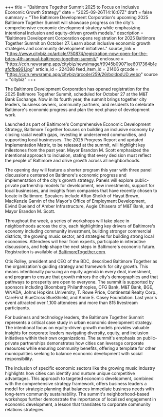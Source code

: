 +++
title = "Baltimore Together Summit 2025 to Focus on Inclusive Economic Growth Strategy"
date = "2025-09-26T14:16:07Z"
draft = false
summary = "The Baltimore Development Corporation's upcoming 2025 Baltimore Together Summit will showcase progress on the city's comprehensive economic development strategy while emphasizing intentional inclusion and equity-driven growth models."
description = "Baltimore Development Corporation opens registration for 2025 Baltimore Together Summit on October 27. Learn about inclusive economic growth strategies and community development initiatives."
source_link = "https://www.citybiz.co/article/750874/registration-now-open-for-the-bdcs-4th-annual-baltimore-together-summit/"
enclosure = "https://cdn.newsramp.app/citybiz/newsimage/f9945b09071ee6017364b1eafcfba961.jpg"
article_id = 224398
feed_item_id = 21406
qrcode = "https://cdn.newsramp.app/citybiz/qrcode/259/26/boldpdUD.webp"
source = "citybiz"
+++

<p>The Baltimore Development Corporation has opened registration for the 2025 Baltimore Together Summit, scheduled for October 27 at the M&T Bank Exchange. Now in its fourth year, the summit brings together city leaders, business owners, community partners, and residents to celebrate Baltimore's economic progress and plan the next phase of development work.</p><p>Launched as part of Baltimore's Comprehensive Economic Development Strategy, Baltimore Together focuses on building an inclusive economy by closing racial wealth gaps, investing in underserved communities, and supporting local businesses. The 2025 Progress Report and updated Implementation Matrix, to be released at the summit, will highlight key milestones from the past year. Mayor Brandon M. Scott emphasized the intentional approach to inclusion, stating that every decision must reflect the people of Baltimore and drive growth across all neighborhoods.</p><p>The opening day will feature a shorter program this year with three panel discussions centered on Baltimore's economic progress and implementation of the city's growth strategy. Panels will explore public-private partnership models for development, new investments, support for local businesses, and insights from companies that have recently chosen to locate in Baltimore. Speakers include Affan Sheikh of Hayat Brown, MacKenzie Garvin of the Mayor's Office of Employment Development, Eivind Dueland of Amber Infrastructure, Augie Chiasera of M&T Bank, and Mayor Brandon M. Scott.</p><p>Throughout the week, a series of workshops will take place in neighborhoods across the city, each highlighting key drivers of Baltimore's economy including community investment, building stronger commercial districts, the growing music sector, and strategies for building strong local economies. Attendees will hear from experts, participate in interactive discussions, and help shape the next steps in Baltimore's economic future. Registration is available at <a href="https://BaltimoreTogether.com" rel="nofollow" target="_blank">BaltimoreTogether.com</a>.</p><p>Otis Rolley, president and CEO of the BDC, described Baltimore Together as the organization's guiding strategy and framework for city growth. This means intentionally pursuing an equity agenda in every deal, investment, and program to ensure that growth mirrors the city's demographics and that pathways to prosperity are open to everyone. The summit is supported by sponsors including Bloomberg Philanthropies, CFG Bank, M&T Bank, BGE, WNADA, Johns Hopkins University, T. Rowe Price, Continental Realty Corp., CareFirst BlueCross BlueShield, and Annie E. Casey Foundation. Last year's event attracted over 1,100 attendees and more than 815 livestream participants.</p><p>For business and technology leaders, the Baltimore Together Summit represents a critical case study in urban economic development strategy. The intentional focus on equity-driven growth models provides valuable insights for corporate leaders navigating diversity, equity, and inclusion initiatives within their own organizations. The summit's emphasis on public-private partnerships demonstrates how cities can leverage corporate resources while ensuring community benefits, offering a template for other municipalities seeking to balance economic development with social responsibility.</p><p>The inclusion of specific economic sectors like the growing music industry highlights how cities can identify and nurture unique competitive advantages. This approach to targeted economic development, combined with the comprehensive strategy framework, offers business leaders a model for strategic planning that balances immediate business needs with long-term community sustainability. The summit's neighborhood-based workshops further demonstrate the importance of localized engagement in economic development, a lesson that translates to corporate community relations strategies.</p>